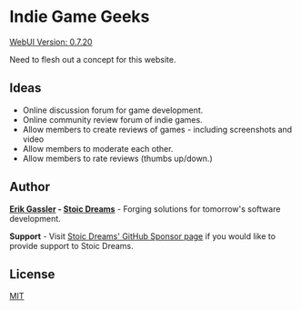 # Indie Game Geeks

[WebUI Version: 0.7.20](https://github.com/StoicDreams/RustWebUI)

Need to flesh out a concept for this website.

## Ideas

* Online discussion forum for game development.
* Online community review forum of indie games.
* Allow members to create reviews of games - including screenshots and video
* Allow members to moderate each other.
* Allow members to rate reviews (thumbs up/down.)

## Author

**[Erik Gassler](https://www.erikgassler.com) - [Stoic Dreams](https://www.stoicdreams.com)** - Forging solutions for tomorrow's software development.

**Support** - Visit [Stoic Dreams' GitHub Sponsor page](https://github.com/sponsors/StoicDreams) if you would like to provide support to Stoic Dreams.

## License

[MIT](LICENSE)
